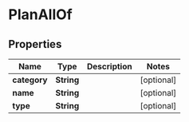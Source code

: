 

# PlanAllOf


## Properties

Name | Type | Description | Notes
------------ | ------------- | ------------- | -------------
**category** | **String** |  |  [optional]
**name** | **String** |  |  [optional]
**type** | **String** |  |  [optional]



